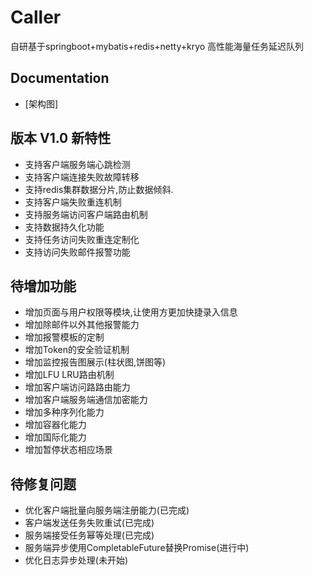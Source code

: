 # Caller
自研基于springboot+mybatis+redis+netty+kryo 高性能海量任务延迟队列

## Documentation
- [架构图]


## 版本 V1.0 新特性
- 支持客户端服务端心跳检测
- 支持客户端连接失败故障转移
- 支持redis集群数据分片,防止数据倾斜.
- 支持客户端失败重连机制
- 支持服务端访问客户端路由机制
- 支持数据持久化功能
- 支持任务访问失败重连定制化
- 支持访问失败邮件报警功能 

## 待增加功能
- 增加页面与用户权限等模块,让使用方更加快捷录入信息
- 增加除邮件以外其他报警能力
- 增加报警模板的定制
- 增加Token的安全验证机制
- 增加监控报告图展示(柱状图,饼图等) 
- 增加LFU LRU路由机制
- 增加客户端访问路路由能力 
- 增加客户端服务端通信加密能力
- 增加多种序列化能力
- 增加容器化能力
- 增加国际化能力
- 增加暂停状态相应场景
 
## 待修复问题
- 优化客户端批量向服务端注册能力(已完成)
- 客户端发送任务失败重试(已完成)
- 服务端接受任务幂等处理(已完成)
- 服务端异步使用CompletableFuture替换Promise(进行中)      
- 优化日志异步处理(未开始)